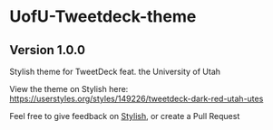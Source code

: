 # UofU-Tweetdeck-theme
## Version 1.0.0
Stylish theme for TweetDeck feat. the University of Utah

View the theme on Stylish here:
https://userstyles.org/styles/149226/tweetdeck-dark-red-utah-utes

Feel free to give feedback on [Stylish](https://userstyles.org/styles/149226/tweetdeck-dark-red-utah-utes), or create a Pull Request

